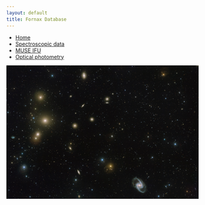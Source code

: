 ```yaml
---
layout: default
title: Fornax Database
---
```


<!-- Title and description will be handled by the theme layout -->
<!-- Add a navigation bar under the description -->
<nav class="navbar">
  <ul>
    <li><a href="/">Home</a></li>
    <li><a href="/Spectra">Spectroscopic data</a></li>
    <li><a href="/MUSE_IFU">MUSE IFU</a></li>
    <li><a href="/optical_photo">Optical photometry</a></li>
  </ul>
</nav>

![Alt text](assets/images/eso1612a.jpg)

<!-- Additional content can go below -->
